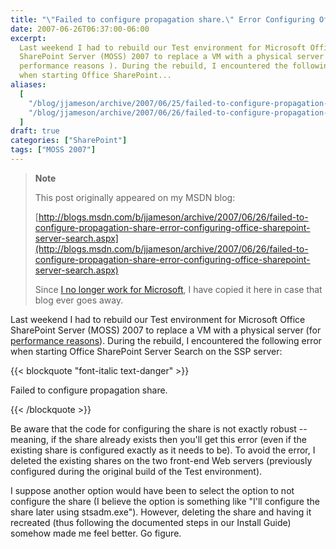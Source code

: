 ```yaml
---
title: "\"Failed to configure propagation share.\" Error Configuring Office SharePoint Server Search"
date: 2007-06-26T06:37:00-06:00
excerpt:
  Last weekend I had to rebuild our Test environment for Microsoft Office
  SharePoint Server (MOSS) 2007 to replace a VM with a physical server (for
  performance reasons ). During the rebuild, I encountered the following error
  when starting Office SharePoint...
aliases:
  [
    "/blog/jjameson/archive/2007/06/25/failed-to-configure-propagation-share-error-configuring-office-sharepoint-server-search.aspx",
    "/blog/jjameson/archive/2007/06/26/failed-to-configure-propagation-share-error-configuring-office-sharepoint-server-search.aspx",
  ]
draft: true
categories: ["SharePoint"]
tags: ["MOSS 2007"]
---
```


> **Note**
>
> This post originally appeared on my MSDN blog:
>
> [http://blogs.msdn.com/b/jjameson/archive/2007/06/26/failed-to-configure-propagation-share-error-configuring-office-sharepoint-server-search.aspx](http://blogs.msdn.com/b/jjameson/archive/2007/06/26/failed-to-configure-propagation-share-error-configuring-office-sharepoint-server-search.aspx)
>
> Since
> [I no longer work for Microsoft](/blog/jjameson/2011/09/02/last-day-with-microsoft),
> I have copied it here in case that blog ever goes away.

Last weekend I had to rebuild our Test environment for Microsoft Office
SharePoint Server (MOSS) 2007 to replace a VM with a physical server (for
[performance reasons](http://blogs.msdn.com/jameson/archive/2007/06/24/performance-of-virtual-machines.aspx)).
During the rebuild, I encountered the following error when starting Office
SharePoint Server Search on the SSP server:

{{< blockquote "font-italic text-danger" >}}

Failed to configure propagation share.

{{< /blockquote >}}

Be aware that the code for configuring the share is not exactly robust --
meaning, if the share already exists then you'll get this error (even if the
existing share is configured exactly as it needs to be). To avoid the error, I
deleted the existing shares on the two front-end Web servers (previously
configured during the original build of the Test environment).

I suppose another option would have been to select the option to not configure
the share (I believe the option is something like "I'll configure the share
later using stsadm.exe"). However, deleting the share and having it recreated
(thus following the documented steps in our Install Guide) somehow made me feel
better. Go figure.
